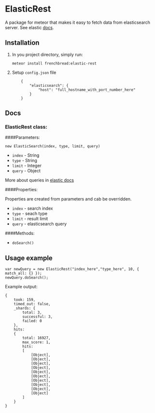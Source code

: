 # ElasticRest

A package for meteor that makes it easy to fetch data from elasticsearch server.
See elastic [docs](https://www.elastic.co/guide/index.html).

## Installation

1. In you project directory, simply run:
    
    ```
    meteor install frenchbread:elastic-rest
    ```

2. Setup ```config.json``` file
    ```
        {
            "elasticsearch": {
                "host": "full_hostname_with_port_number_here"
            }
        }
    ```
    
## Docs
### ElasticRest class:

####Parameters:

    new ElasticSearch(index, type, limit, query)
    
* `index` - String
* `type`  - String
* `limit` - Integer
* `query` - Object

More about queries in [elastic docs](https://www.elastic.co/guide/en/elasticsearch/reference/1.6/query-dsl.html)

####Properties:

Properties are created from parameters and cab be overridden.

* `index` - search index
* `type`  - seach type
* `limit` - result limit
* `query` - elasticsearch query

####Methods:
* `doSearch()`

## Usage example


    var newQuery = new ElasticRest("index_here","type_here", 10, { match_all: {} });
    newQuery.doSearch();
    
Example output:
```
{
    took: 159,
    timed_out: false,
    _shards: {
        total: 3,
        successful: 3,
        failed: 0
    },
    hits:
    {
        total: 16927,
        max_score: 1,
        hits:
        [
            [Object],
            [Object],
            [Object],
            [Object],
            [Object],
            [Object],
            [Object],
            [Object],
            [Object],
            [Object]
        ]
    }
}
```
